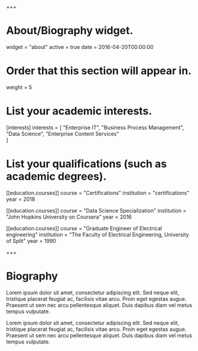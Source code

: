 +++
# About/Biography widget.
widget = "about"
active = true
date = 2016-04-20T00:00:00

# Order that this section will appear in.
weight = 5

# List your academic interests.
[interests]
  interests = [
    "Enterprise IT",
    "Business Process Management",
    "Data Science",
    "Enterprise Content Services"       
  ]

# List your qualifications (such as academic degrees).
[[education.courses]]
  course = "Certifications"
  institution = "certifications"
  year = 2018 

[[education.courses]]
  course = "Data Science Specialization"
  institution = "John Hopkins University on Coursera"
  year = 2016

[[education.courses]]
  course = "Graduate Engineer of Electrical engineering"
  institution = "The Faculty of Electrical Engineering, University of Split"
  year = 1990
 
+++

# Biography

Lorem ipsum dolor sit amet, consectetur adipiscing elit. Sed neque elit, tristique placerat feugiat ac, facilisis vitae arcu. Proin eget egestas augue. Praesent ut sem nec arcu pellentesque aliquet. Duis dapibus diam vel metus tempus vulputate. 

Lorem ipsum dolor sit amet, consectetur adipiscing elit. Sed neque elit, tristique placerat feugiat ac, facilisis vitae arcu. Proin eget egestas augue. Praesent ut sem nec arcu pellentesque aliquet. Duis dapibus diam vel metus tempus vulputate. 
